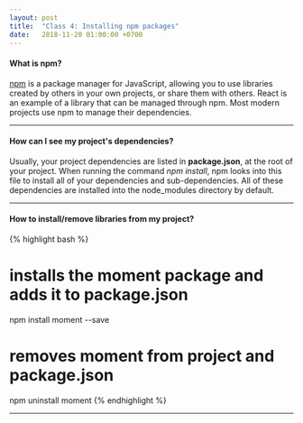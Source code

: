 ```yaml
---
layout: post
title:  "Class 4: Installing npm packages"
date:   2018-11-20 01:00:00 +0700
---
```


#### What is npm?

[npm](https://www.npmjs.com/) is a package manager for JavaScript, allowing you to use libraries created by others in your own projects, or share them with others. React is an example of a library that can be managed through npm. Most modern projects use npm to manage their dependencies.

---

#### How can I see my project's dependencies?

Usually, your project dependencies are listed in **package.json**, at the root of your project. When running the command *npm install*, npm looks into this file to install all of your dependencies and sub-dependencies. All of these dependencies are installed into the node_modules directory by default.

---

#### How to install/remove libraries from my project?

{% highlight bash %}
# installs the moment package and adds it to package.json
npm install moment --save
# removes moment from project and package.json
npm uninstall moment
{% endhighlight %}

---
